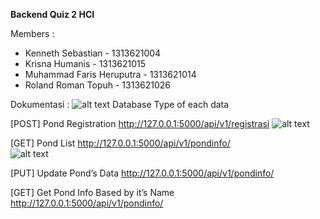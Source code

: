 
**Backend Quiz 2 HCI**

Members :

- Kenneth Sebastian		- 1313621004
- Krisna Humanis			- 1313621015	
- Muhammad Faris Heruputra 	- 1313621014
- Roland Roman Topuh 		- 1313621026

Dokumentasi :
![alt text](https://user-images.githubusercontent.com/71580615/203736983-4aa22967-88fb-4765-b2e5-f60050d76be7.jpg)
Database Type of each data

[POST] Pond Registration
<http://127.0.0.1:5000/api/v1/registrasi>
![alt text](https://user-images.githubusercontent.com/71580615/203738014-0e72440f-593a-41fd-a4a6-e008fc580b04.jpg)  

[GET] Pond List
http://127.0.0.1:5000/api/v1/pondinfo/<pondname>  
![alt text](https://user-images.githubusercontent.com/71580615/203737948-0c5534ef-30f6-468b-b688-62d4a729583e.jpg)
  
[PUT] Update Pond’s Data
http://127.0.0.1:5000/api/v1/pondinfo/<pondname>

[GET] Get Pond Info Based by it’s Name
http://127.0.0.1:5000/api/v1/pondinfo/<pondname>
